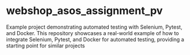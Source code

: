 # webshop_asos_assignment_pv
Example project demonstrating automated testing with Selenium, Pytest, and Docker. This repository showcases a real-world example of how to integrate Selenium, Pytest, and Docker for automated testing, providing a starting point for similar projects
